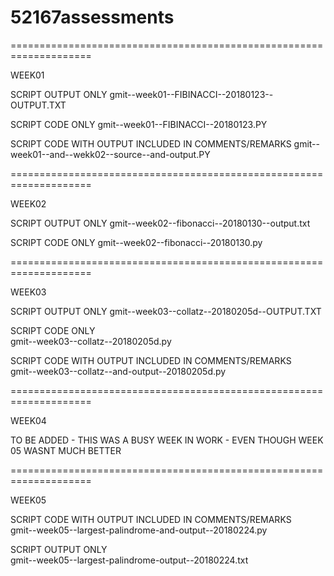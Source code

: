 # 52167assessments

====================================================================

WEEK01

SCRIPT OUTPUT ONLY
	gmit--week01--FIBINACCI--20180123--OUTPUT.TXT

SCRIPT CODE ONLY
	gmit--week01--FIBINACCI--20180123.PY 	

SCRIPT CODE WITH OUTPUT INCLUDED IN COMMENTS/REMARKS
	gmit--week01--and--wekk02--source--and-output.PY 	
	
====================================================================

WEEK02

SCRIPT OUTPUT ONLY
	gmit--week02--fibonacci--20180130--output.txt 

SCRIPT CODE ONLY
	gmit--week02--fibonacci--20180130.py 	
	
====================================================================	

WEEK03

SCRIPT OUTPUT ONLY
	gmit--week03--collatz--20180205d--OUTPUT.TXT 	

SCRIPT CODE ONLY	
	gmit--week03--collatz--20180205d.py 

SCRIPT CODE WITH OUTPUT INCLUDED IN COMMENTS/REMARKS	
	gmit--week03--collatz--and-output--20180205d.py	

====================================================================	

WEEK04

TO BE ADDED - THIS WAS A BUSY WEEK IN WORK - EVEN THOUGH  WEEK 05 WASNT MUCH BETTER

====================================================================

WEEK05	

SCRIPT CODE WITH OUTPUT INCLUDED IN COMMENTS/REMARKS 	
	gmit--week05--largest-palindrome-and-output--20180224.py

SCRIPT OUTPUT ONLY	
	gmit--week05--largest-palindrome-output--20180224.txt
